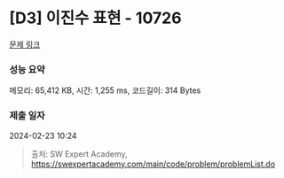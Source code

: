 # [D3] 이진수 표현 - 10726 

[문제 링크](https://swexpertacademy.com/main/code/problem/problemDetail.do?contestProbId=AXRSXf_a9qsDFAXS) 

### 성능 요약

메모리: 65,412 KB, 시간: 1,255 ms, 코드길이: 314 Bytes

### 제출 일자

2024-02-23 10:24



> 출처: SW Expert Academy, https://swexpertacademy.com/main/code/problem/problemList.do